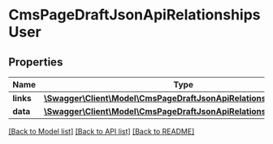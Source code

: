 # CmsPageDraftJsonApiRelationshipsUser

## Properties
Name | Type | Description | Notes
------------ | ------------- | ------------- | -------------
**links** | [**\Swagger\Client\Model\CmsPageDraftJsonApiRelationshipsUserLinks**](CmsPageDraftJsonApiRelationshipsUserLinks.md) |  | [optional] 
**data** | [**\Swagger\Client\Model\CmsPageDraftJsonApiRelationshipsUserData**](CmsPageDraftJsonApiRelationshipsUserData.md) |  | [optional] 

[[Back to Model list]](../../README.md#documentation-for-models) [[Back to API list]](../../README.md#documentation-for-api-endpoints) [[Back to README]](../../README.md)

